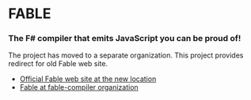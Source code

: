 # FABLE

### The F# compiler that emits JavaScript you can be proud of!

The project has moved to a separate organization. This project provides redirect for old Fable web site.

 * [Official Fable web site at the new location](http://fable-compiler.github.io)
 * [Fable at fable-compiler organization](http://github.com/fable-compiler/Fable)
